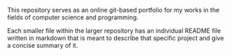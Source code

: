 This repository serves as an online git-based portfolio for my works in the fields of computer science and programming. 

Each smaller file within the larger repository has an individual README file written in markdown that is meant to describe that specific project and give a concise summary of it.
